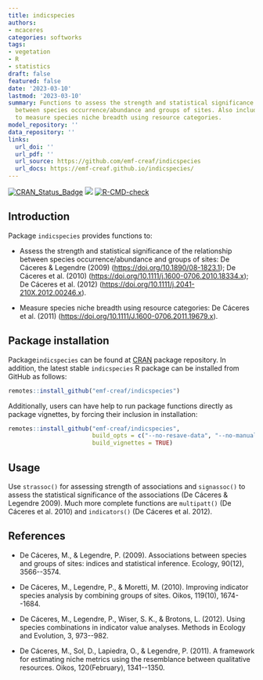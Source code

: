 ```yaml
---
title: indicspecies
authors:
- mcaceres
categories: softworks
tags:
- vegetation
- R
- statistics
draft: false
featured: false
date: '2023-03-10'
lastmod: '2023-03-10'
summary: Functions to assess the strength and statistical significance of the relationship
  between species occurrence/abundance and groups of sites. Also includes functions
  to measure species niche breadth using resource categories.
model_repository: ''
data_repository: ''
links:
  url_doi: ''
  url_pdf: ''
  url_source: https://github.com/emf-creaf/indicspecies
  url_docs: https://emf-creaf.github.io/indicspecies/
---
```

[![CRAN_Status_Badge](http://www.r-pkg.org/badges/version/indicspecies)](https://cran.r-project.org/package=indicspecies)
[![](https://cranlogs.r-pkg.org/badges/indicspecies)](https://cran.rstudio.com/web/packages/indicspecies/index.html)
[![R-CMD-check](https://github.com/emf-creaf/indicspecies/workflows/R-CMD-check/badge.svg)](https://github.com/emf-creaf/indicspecies/actions)

## Introduction

Package `indicspecies` provides functions to:

-   Assess the strength and statistical significance of the relationship
    between species occurrence/abundance and groups of sites: De Cáceres
    & Legendre (2009) (<https://doi.org/10.1890/08-1823.1>); De Cáceres
    et al. (2010) (<https://doi.org/10.1111/j.1600-0706.2010.18334.x>);
    De Cáceres et al. (2012)
    (<https://doi.org/10.1111/j.2041-210X.2012.00246.x>).

-   Measure species niche breadth using resource categories: De Cáceres
    et al. (2011) (<https://doi.org/10.1111/J.1600-0706.2011.19679.x>).

## Package installation

Package`indicspecies` can be found at
[CRAN](https://cran.r-project.org/) package repository. In addition, the
latest stable `indicspecies` R package can be installed from GitHub as
follows:

``` r
remotes::install_github("emf-creaf/indicspecies")
```

Additionally, users can have help to run package functions directly as
package vignettes, by forcing their inclusion in installation:

``` r
remotes::install_github("emf-creaf/indicspecies", 
                        build_opts = c("--no-resave-data", "--no-manual"),
                        build_vignettes = TRUE)
```

## Usage

Use `strassoc()` for assessing strength of associations and
`signassoc()` to assess the statistical significance of the associations
(De Cáceres & Legendre 2009). Much more complete functions are
`multipatt()` (De Cáceres et al. 2010) and `indicators()` (De Cáceres et
al. 2012).

## References

-   De Cáceres, M., & Legendre, P. (2009). Associations between species
    and groups of sites: indices and statistical inference. Ecology,
    90(12), 3566--3574.

-   De Cáceres, M., Legendre, P., & Moretti, M. (2010). Improving
    indicator species analysis by combining groups of sites. Oikos,
    119(10), 1674--1684.

-   De Cáceres, M., Legendre, P., Wiser, S. K., & Brotons, L. (2012).
    Using species combinations in indicator value analyses. Methods in
    Ecology and Evolution, 3, 973--982.

-   De Cáceres, M., Sol, D., Lapiedra, O., & Legendre, P. (2011). A
    framework for estimating niche metrics using the resemblance between
    qualitative resources. Oikos, 120(February), 1341--1350.
